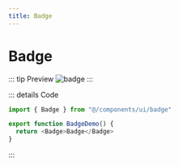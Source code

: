 ```yaml
---
title: Badge
---
```


# Badge

::: tip Preview
![badge](/components/badge.png)
:::

::: details Code
```js
import { Badge } from "@/components/ui/badge"

export function BadgeDemo() {
  return <Badge>Badge</Badge>
}
```
:::